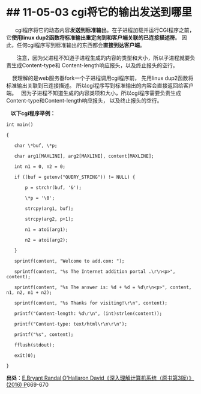 # \## 11-05-03 cgi将它的输出发送到哪里

      cgi程序将它的动态内容**发送到标准输出**。在子进程加载并运行CGI程序之前，它**使用linux dup2函数将标准输出重定向到和客户端关联的已连接描述符**。 因此，任何cgi程序写到标准输出的东西都会**直接到达客户端**。

       注意，因为父进程不知道子进程生成的内容的类型和大小，所以子进程就要负责生成Content-type和 Content-length响应报头，以及终止报头的空行。

    我理解的是web服务器fork一个子进程调用cgi程序前， 先用linux dup2函数将标准输出关联到已连接描述。 所以cgi程序写到标准输出的内容会直接返回给客户端。   因为子进程不知道生成的内容类项和大小，所以cgi程序需要负责生成Content-type和Content-length响应报头， 以及终止报头的空行。

   **以下cgi程序举例：**

```
int main()

{

   char \*buf, \*p;

   char arg1[MAXLINE], arg2[MAXLINE], content[MAXLINE];

   int n1 = 0, n2 = 0;

   if ((buf = getenv("QUERY_STRING")) != NULL) {

       p = strchr(buf, '&');

       \*p = '\0';

       strcpy(arg1, buf);

       strcpy(arg2, p+1);

       n1 = atoi(arg1);

       n2 = atoi(arg2);

   }

   sprintf(content, "Welcome to add.com: ");

   sprintf(content, "%s The Internet addition portal .\r\n<p>", content);

   sprintf(content, "%s The answer is: %d + %d = %d\r\n<p>", content, n1, n2, n1 + n2);

   sprintf(content, "%s Thanks for visiting!\r\n", content);

   printf("Content-length: %d\r\n", (int)strlen(content));

   printf("Content-type: text/html\r\n\r\n");

   printf("%s", content);

   fflush(stdout);

   exit(0);

}
```

**出处**：[E.Bryant Randal,O'Hallaron David《深入理解计算机系统（原书第3版）》(2016) P](zotero://select/library/items/B8AHZTAU)669-670
